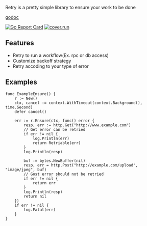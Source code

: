 Retry is a pretty simple library to ensure your work to be done

[godoc](https://godoc.org/github.com/shafreeck/retry)

[![Go Report Card](https://goreportcard.com/badge/github.com/shafreeck/retry)](https://goreportcard.com/report/github.com/shafreeck/retry)
[![cover.run](https://cover.run/go/github.com/shafreeck/retry.svg?style=flat&tag=golang-1.9)](https://cover.run/go?tag=golang-1.9&repo=github.com%2Fshafreeck%2Fretry)

## Features
* Retry to run a workflow(Ex. rpc or db access)
* Customize backoff strategy
* Retry accoding to your type of error

## Examples

```
func ExampleEnsure() {
    r := New()
    ctx, cancel := context.WithTimeout(context.Background(), time.Second)
    defer cancel()

    err := r.Ensure(ctx, func() error {
        resp, err := http.Get("http://www.example.com")
        // Get error can be retried
        if err != nil {
            log.Println(err)
            return Retriable(err)
        }
        log.Println(resp)

        buf := bytes.NewBuffer(nil)
        resp, err = http.Post("http://example.com/upload", "image/jpeg", buf)
        // Gost error should not be retried
        if err != nil {
            return err
        }
        log.Println(resp)
        return nil
    })
    if err != nil {
        log.Fatal(err)
    }
}
```
